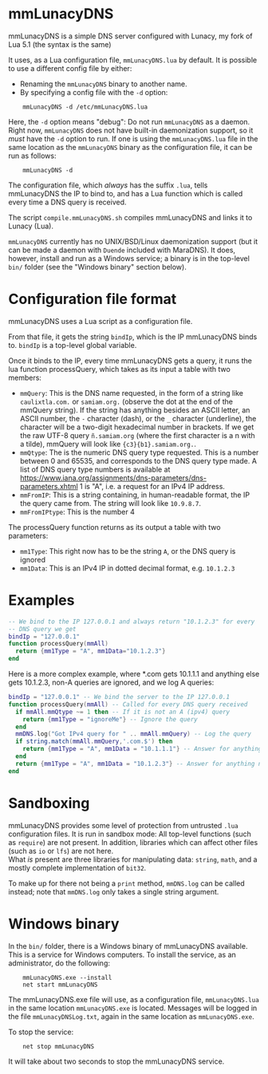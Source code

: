 # mmLunacyDNS

mmLunacyDNS is a simple DNS server configured with Lunacy, my fork of
Lua 5.1 (the syntax is the same)

It uses, as a Lua configuration file, `mmLunacyDNS.lua` by default.
It is possible to use a different config file by either:

* Renaming the `mmLunacyDNS` binary to another name.
* By specifying a config file with the `-d` option:

```
	mmLunacyDNS -d /etc/mmLunacyDNS.lua
```

Here, the `-d` option means "debug": Do not run `mmLunacyDNS` as a 
daemon.  Right now, `mmLunacyDNS` does not have built-in daemonization
support, so it *must* have the `-d` option to run.  If one is using the
`mmLunacyDNS.lua` file in the same location as the `mmLunacyDNS` binary
as the configuration file, it can be run as follows:

```
	mmLunacyDNS -d
```

The configuration file, which *always* has the suffix `.lua`, tells
mmLunacyDNS the IP to bind to, and has a Lua function which is called
every time a DNS query is received.

The script `compile.mmLunacyDNS.sh` compiles mmLunacyDNS and links it
to Lunacy (Lua).

`mmLunacyDNS` currently has no UNIX/BSD/Linux daemonization support (but
it can be made a daemon with `Duende` included with MaraDNS).  It does, 
however, install and run as a Windows service; a binary is in the
top-level `bin/` folder (see the "Windows binary" section below).

# Configuration file format

mmLunacyDNS uses a Lua script as a configuration file.

From that file, it gets the string `bindIp`, which is the IP 
mmLunacyDNS binds to.  `bindIp` is a top-level global variable.

Once it binds to the IP, every time mmLunacyDNS gets a query, it
runs the lua function processQuery, which takes as its input a
table with two members:

* `mmQuery`: This is the DNS name requested, in the form of a string
  like `caulixtla.com.` or `samiam.org.` (observe the dot at the end of 
  the mmQuery string).  If the string has anything besides an ASCII 
  letter, an ASCII number, the `-` character (dash), or the `_` 
  character (underline), the character will be a two-digit hexadecimal 
  number in brackets.  If we get the raw UTF-8 query `ñ.samiam.org` 
  (where the first character is a n with a tilde), mmQuery will look 
  like `{c3}{b1}.samiam.org.`.
* `mmQtype`: The is the numeric DNS query type requested.  This is a number
  between 0 and 65535, and corresponds to the DNS query type made.  A
  list of DNS query type numbers is available at
  https://www.iana.org/assignments/dns-parameters/dns-parameters.xhtml
  1 is "A", i.e. a request for an IPv4 IP address.
* `mmFromIP`: This is a string containing, in human-readable format, the
  IP the query came from.  The string will look like `10.9.8.7`.
* `mmFromIPtype`: This is the number 4

The processQuery function returns as its output a table with two
parameters:

* `mm1Type`: This right now has to be the string `A`, or the DNS query is
  ignored
* `mm1Data`: This is an IPv4 IP in dotted decimal format, e.g. `10.1.2.3`

# Examples

```lua
-- We bind to the IP 127.0.0.1 and always return "10.1.2.3" for every
-- DNS query we get
bindIp = "127.0.0.1"
function processQuery(mmAll)
  return {mm1Type = "A", mm1Data="10.1.2.3"}
end
```

Here is a more complex example, where *.com gets 10.1.1.1 and anything else
gets 10.1.2.3, non-A queries are ignored, and we log A queries:

```lua
bindIp = "127.0.0.1" -- We bind the server to the IP 127.0.0.1
function processQuery(mmAll) -- Called for every DNS query received
  if mmAll.mmQtype ~= 1 then -- If it is not an A (ipv4) query
    return {mm1Type = "ignoreMe"} -- Ignore the query
  end
  mmDNS.log("Got IPv4 query for " .. mmAll.mmQuery) -- Log the query
  if string.match(mmAll.mmQuery,'.com.$') then
    return {mm1Type = "A", mm1Data = "10.1.1.1"} -- Answer for anything.com
  end
  return {mm1Type = "A", mm1Data = "10.1.2.3"} -- Answer for anything not .com
end
```

# Sandboxing

mmLunacyDNS provides some level of protection from untrusted `.lua` 
configuration files.  It is run in sandbox mode: All top-level
functions (such as `require`) are not present.  In addition, libraries
which can affect other files (such as `io` or `lfs`) are not here.  
What *is* present are three libraries for manipulating data: `string`,
`math`, and a mostly complete implementation of `bit32`.

To make up for there not being a `print` method, `mmDNS.log` can
be called instead; note that `mmDNS.log` only takes a single string
argument.

# Windows binary

In the `bin/` folder, there is a Windows binary of mmLunacyDNS available.
This is a service for Windows computers.  To install the service,
as an administrator, do the following:

```
	mmLunacyDNS.exe --install
	net start mmLunacyDNS
```

The mmLunacyDNS.exe file will use, as a configuration file, 
`mmLunacyDNS.lua` in the same location `mmLunacyDNS.exe` is 
located.  Messages will be logged in the file `mmLunacyDNSLog.txt`,
again in the same location as `mmLunacyDNS.exe`.

To stop the service:

```
	net stop mmLunacyDNS
```

It will take about two seconds to stop the mmLunacyDNS service.



